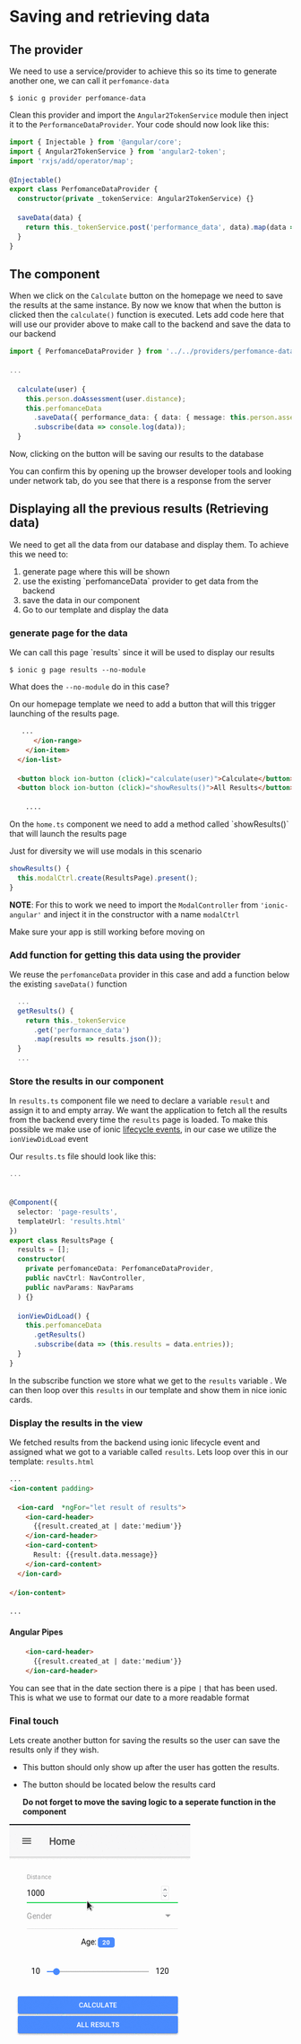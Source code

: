 # Saving and retrieving data

## The provider

We need to use a service/provider to achieve this so its time to generate another one, we can call it `perfomance-data`

```shell
$ ionic g provider perfomance-data
```

Clean this provider and import the `Angular2TokenService` module then inject it to the `PerformanceDataProvider`. Your code should now look like this:

```typescript
import { Injectable } from '@angular/core';
import { Angular2TokenService } from 'angular2-token';
import 'rxjs/add/operator/map';

@Injectable()
export class PerfomanceDataProvider {
  constructor(private _tokenService: Angular2TokenService) {}

  saveData(data) {
    return this._tokenService.post('performance_data', data).map(data => data);
  }
}
```

## The component

When we click on the `Calculate` button on the homepage we need to save the results at the same instance. By now we know that when the button is clicked then the `calculate()` function is executed. Lets add code here that will use our provider above to make call to the backend and save the data to our backend

```typescript
import { PerfomanceDataProvider } from '../../providers/perfomance-data/perfomance-data';

...

  calculate(user) {
    this.person.doAssessment(user.distance);
    this.perfomanceData
      .saveData({ performance_data: { data: { message: this.person.assessmentMessage } } })
      .subscribe(data => console.log(data));
  }
```

Now, clicking on the button will be saving our results to the database

You can confirm this by opening up the browser developer tools and looking under network tab, do you see that there is a response from the server

## Displaying all the previous results \(Retrieving data\)

We need to get all the data from our database and display them. To achieve this we need to:

1. generate page where this will be shown
2. use the existing \`perfomanceData\` provider to get data from the backend
3. save the data in our component
4. Go to our template and display the data

### generate page for the data

We can call this page \`results\` since it will be used to display our results

```shell
$ ionic g page results --no-module
```

What does the `--no-module` do in this case?

On our homepage template we need to add a button that will this trigger launching of the results page.

```html
   ...
      </ion-range>
    </ion-item>
  </ion-list>

  <button block ion-button (click)="calculate(user)">Calculate</button>
  <button block ion-button (click)="showResults()">All Results</button>

    ....
```

On the `home.ts` component we need to add a method called \`showResults\(\)\` that will launch the results page

Just for diversity we will use modals in this scenario

```typescript
showResults() {
  this.modalCtrl.create(ResultsPage).present();
}
```

**NOTE**: For this to work we need to import the `ModalController` from `'ionic-angular'`  and inject it in the constructor with a name `modalCtrl`

Make sure your app is still working before moving on

### Add function for getting this data using the provider

We reuse the `perfomanceData` provider in this case and add a function below the existing `saveData()`  function

```typescript
  ...
  getResults() {
    return this._tokenService
      .get('performance_data')
      .map(results => results.json());
  }
  ...
```

### Store the results in our component

In `results.ts` component file we need to declare a variable `result` and assign it to and empty array. We want the application to fetch all the results from the backend every time the `results` page is loaded. To make this possible we make use of ionic [lifecycle events](http://blog.ionic.io/navigating-lifecycle-events/), in our case we utilize the `ionViewDidLoad` event

Our `results.ts` file should look like this:

```typescript
...


@Component({
  selector: 'page-results',
  templateUrl: 'results.html'
})
export class ResultsPage {
  results = [];
  constructor(
    private perfomanceData: PerfomanceDataProvider,
    public navCtrl: NavController,
    public navParams: NavParams
  ) {}

  ionViewDidLoad() {
    this.perfomanceData
      .getResults()
      .subscribe(data => (this.results = data.entries));
  }
}
```

In the subscribe function we store what we get to the `results` variable . We can then loop over this `results` in our template and show them in nice ionic cards.

### Display the results in the view

We fetched results from the backend using ionic lifecycle event and assigned what we got to a variable called `results`. Lets loop over this in our template: `results.html`

```html
...
<ion-content padding>

  <ion-card  *ngFor="let result of results">
    <ion-card-header>
      {{result.created_at | date:'medium'}}
    </ion-card-header>
    <ion-card-content>
      Result: {{result.data.message}}
    </ion-card-content>
  </ion-card>

</ion-content>

...
```

#### Angular Pipes

```html
    <ion-card-header>
      {{result.created_at | date:'medium'}}
    </ion-card-header>
```

You can see that in the date section there is a pipe `|` that has been used. This is what we use to format our date to a more readable format

### Final touch

Lets create another button for saving the results so the user can save the results only if they wish.

* This button should only show up after the user has gotten the results.
* The button should be located below the results card

  **Do not forget to move the saving logic to a seperate function in the component**

![](/assets/show-save-button.gif)

